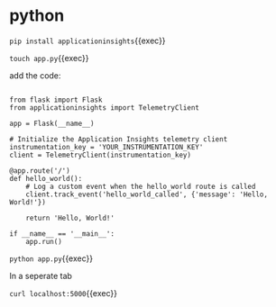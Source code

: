 # python

`pip install applicationinsights`{{exec}}

`touch app.py`{{exec}}


add the code:

```

from flask import Flask
from applicationinsights import TelemetryClient

app = Flask(__name__)

# Initialize the Application Insights telemetry client
instrumentation_key = 'YOUR_INSTRUMENTATION_KEY'
client = TelemetryClient(instrumentation_key)

@app.route('/')
def hello_world():
    # Log a custom event when the hello_world route is called
    client.track_event('hello_world_called', {'message': 'Hello, World!'})

    return 'Hello, World!'

if __name__ == '__main__':
    app.run()

```

`python app.py`{{exec}}

In a seperate tab

`curl localhost:5000`{{exec}}